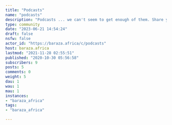 ```yaml
---
title: "Podcasts" 
name: "podcasts"
description: "Podcasts ... we can't seem to get enough of them. Share your interesting finds. "
type: community
date: "2023-06-21 14:54:24"
draft: false
nsfw: false
actor_id: "https://baraza.africa/c/podcasts"
host: baraza.africa
lastmod: "2021-11-28 02:55:51"
published: "2020-10-30 05:56:58"
subscribers: 9
posts: 5
comments: 0
weight: 5
dau: 1
wau: 1
mau: 1
instances:
- "baraza_africa"
tags: 
- "baraza_africa"

---
```

